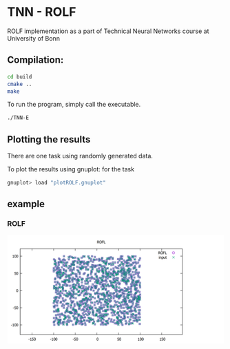 # TNN - ROLF
ROLF implementation as a part of Technical Neural Networks course at University of Bonn

## Compilation:
```sh
cd build
cmake ..
make
```

To run the program, simply call the executable.
```sh
./TNN-E
```

## Plotting the results
There are one task using randomly generated data.

To plot the results using gnuplot:
for the task
```sh
gnuplot> load "plotROLF.gnuplot"
```
## example
### ROLF

![alt tag](./build/ROLF.png)

